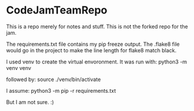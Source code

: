 # CodeJamTeamRepo
This is a repo merely for notes and stuff. This is not the forked repo for the jam. 

The requirements.txt file contains my pip freeze output. 
The .flake8 file would go in the project to make the line length for flake8 match black.

I used venv to create the virtual envoronment. It was run with: 
python3 -m venv venv 

followed by:
source ./venv/bin/activate

I assume: 
python3 -m pip -r requirements.txt

But I am not sure. :)
